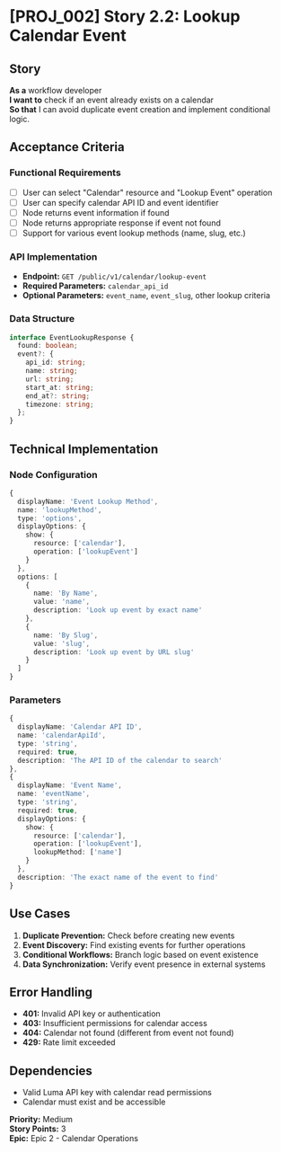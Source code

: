 # [PROJ_002] Story 2.2: Lookup Calendar Event

## Story
**As a** workflow developer  
**I want to** check if an event already exists on a calendar  
**So that** I can avoid duplicate event creation and implement conditional logic.

## Acceptance Criteria

### Functional Requirements
- [ ] User can select "Calendar" resource and "Lookup Event" operation
- [ ] User can specify calendar API ID and event identifier
- [ ] Node returns event information if found
- [ ] Node returns appropriate response if event not found
- [ ] Support for various event lookup methods (name, slug, etc.)

### API Implementation
- **Endpoint:** `GET /public/v1/calendar/lookup-event`
- **Required Parameters:** `calendar_api_id`
- **Optional Parameters:** `event_name`, `event_slug`, other lookup criteria

### Data Structure
```typescript
interface EventLookupResponse {
  found: boolean;
  event?: {
    api_id: string;
    name: string;
    url: string;
    start_at: string;
    end_at?: string;
    timezone: string;
  };
}
```

## Technical Implementation

### Node Configuration
```typescript
{
  displayName: 'Event Lookup Method',
  name: 'lookupMethod',
  type: 'options',
  displayOptions: {
    show: {
      resource: ['calendar'],
      operation: ['lookupEvent']
    }
  },
  options: [
    {
      name: 'By Name',
      value: 'name',
      description: 'Look up event by exact name'
    },
    {
      name: 'By Slug',
      value: 'slug', 
      description: 'Look up event by URL slug'
    }
  ]
}
```

### Parameters
```typescript
{
  displayName: 'Calendar API ID',
  name: 'calendarApiId',
  type: 'string',
  required: true,
  description: 'The API ID of the calendar to search'
},
{
  displayName: 'Event Name',
  name: 'eventName',
  type: 'string',
  required: true,
  displayOptions: {
    show: {
      resource: ['calendar'],
      operation: ['lookupEvent'],
      lookupMethod: ['name']
    }
  },
  description: 'The exact name of the event to find'
}
```

## Use Cases
1. **Duplicate Prevention:** Check before creating new events
2. **Event Discovery:** Find existing events for further operations
3. **Conditional Workflows:** Branch logic based on event existence
4. **Data Synchronization:** Verify event presence in external systems

## Error Handling
- **401:** Invalid API key or authentication
- **403:** Insufficient permissions for calendar access
- **404:** Calendar not found (different from event not found)
- **429:** Rate limit exceeded

## Dependencies
- Valid Luma API key with calendar read permissions
- Calendar must exist and be accessible

**Priority:** Medium  
**Story Points:** 3  
**Epic:** Epic 2 - Calendar Operations
